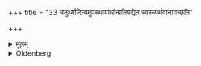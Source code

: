 +++
title = "33 चतुर्थ्यादित्यमुपस्थायार्थान्प्रतिपद्येत स्वस्त्यर्थवानागच्छति"

+++

<details><summary>मूलम्</summary>

चतुर्थ्यादित्यमुपस्थायार्थान्प्रतिपद्येत स्वस्त्यर्थवानागच्छति ३३
</details>

<details><summary>Oldenberg</summary>

33. Having worshipped the sun with the fourth (verse), let him acquire wealth; then he will come back safe and wealthy.
</details>
